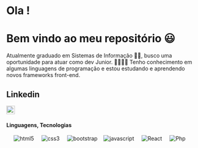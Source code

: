 # Ola !

# Bem vindo ao meu repositório 😃

Atualmente graduado em Sistemas de Informação 🧑‍💻, busco uma oportunidade para atuar como dev Junior. 👨‍💻👨‍💻
Tenho conhecimento em algumas linguagens de programação e estou estudando e aprendendo novos frameworks front-end.

  ## Linkedin
  <a href="https://www.linkedin.com/in/allison-vinicius-b73a9a147/" target="_blank" rel="nofollow"><img align="center" alt="LinkedIn" width="22px"                  src="https://cdn.jsdelivr.net/npm/simple-icons@v3/icons/linkedin.svg" /> </a>
  
  #### Linguagens, Tecnologias
<p align="center">
  <img src="https://img.shields.io/badge/HTML5-E34F26?style=for-the-badge&logo=html5&logoColor=white" alt="html5" /> &nbsp; &nbsp;
  <img src="https://img.shields.io/badge/CSS3-1572B6?style=for-the-badge&logo=css3&logoColor=white" alt="css3" /> &nbsp; &nbsp;
  <img src="https://img.shields.io/badge/Bootstrap-563D7C?style=for-the-badge&logo=bootstrap&logoColor=white" alt="bootstrap" />&nbsp; &nbsp;
  <img src="https://img.shields.io/badge/JavaScript-323330?style=for-the-badge&logo=javascript&logoColor=F7DF1E" alt="javascript"/> &nbsp; &nbsp;
  <img src="https://img.shields.io/badge/React-323330?style=for-the-badge&logo=javascript&logoColor=0000CD" alt="React"/> &nbsp; &nbsp;
  <img src="https://img.shields.io/badge/Php-323330?style=for-the-badge&logo=javascript&logoColor=00CED1" alt="Php"/> &nbsp; &nbsp;

</p>

